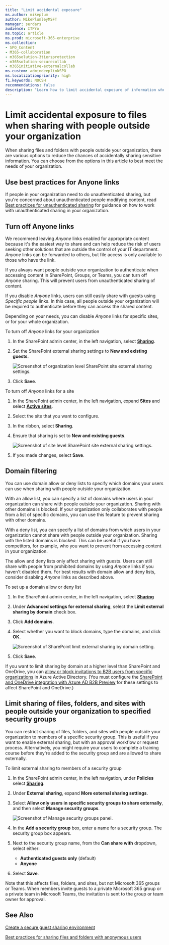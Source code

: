 ```yaml
---
title: "Limit accidental exposure"
ms.author: mikeplum
author: MikePlumleyMSFT
manager: serdars
audience: ITPro
ms.topic: article
ms.prod: microsoft-365-enterprise
ms.collection: 
- SPO_Content
- M365-collaboration
- m365solution-3tiersprotection
- m365solution-securecollab
- m365initiative-externalcollab
ms.custom: admindeeplinkSPO
ms.localizationpriority: high
f1.keywords: NOCSH
recommendations: false
description: "Learn how to limit accidental exposure of information when sharing files with people outside your organization."
---
```


# Limit accidental exposure to files when sharing with people outside your organization

When sharing files and folders with people outside your organization, there are various options to reduce the chances of accidentally sharing sensitive information. You can choose from the options in this article to best meet the needs of your organization.

## Use best practices for Anyone links

If people in your organization need to do unauthenticated sharing, but you're concerned about unauthenticated people modifying content, read [Best practices for unauthenticated sharing](best-practices-anonymous-sharing.md) for guidance on how to work with unauthenticated sharing in your organization.

## Turn off Anyone links

We recommend leaving *Anyone* links enabled for appropriate content because it's the easiest way to share and can help reduce the risk of users seeking other solutions that are outside the control of your IT department. *Anyone* links can be forwarded to others, but file access is only available to those who have the link.

If you always want people outside your organization to authenticate when accessing content in SharePoint, Groups, or Teams, you can turn off *Anyone* sharing. This will prevent users from unauthenticated sharing of content.

If you disable *Anyone* links, users can still easily share with guests using *Specific people* links. In this case, all people outside your organization will be required to authenticate before they can access the shared content.

Depending on your needs, you can disable *Anyone* links for specific sites, or for your whole organization.

To turn off *Anyone* links for your organization

1. In the SharePoint admin center, in the left navigation, select <a href="https://go.microsoft.com/fwlink/?linkid=2185222" target="_blank">**Sharing**</a>.
2. Set the SharePoint external sharing settings to **New and existing guests**.

   ![Screenshot of organization level SharePoint site external sharing settings.](../media/sharepoint-organization-external-sharing-controls-new-users.png)

3. Click **Save**.

To turn off *Anyone* links for a site

1. In the SharePoint admin center, in the left navigation, expand **Sites** and select <a href="https://go.microsoft.com/fwlink/?linkid=2185220" target="_blank">**Active sites**</a>.
2. Select the site that you want to configure.
3. In the ribbon, select **Sharing**.
4. Ensure that sharing is set to **New and existing guests**.

   ![Screenshot of site level SharePoint site external sharing settings.](../media/sharepoint-site-external-sharing-settings.png)

5. If you made changes, select **Save**.

## Domain filtering

You can use domain allow or deny lists to specify which domains your users can use when sharing with people outside your organization.

With an allow list, you can specify a list of domains where users in your organization can share with people outside your organization. Sharing with other domains is blocked. If your organization only collaborates with people from a list of specific domains, you can use this feature to prevent sharing with other domains.

With a deny list, you can specify a list of domains from which users in your organization cannot share with people outside your organization. Sharing with the listed domains is blocked. This can be useful if you have competitors, for example, who you want to prevent from accessing content in your organization.

The allow and deny lists only affect sharing with guests. Users can still share with people from prohibited domains by using *Anyone* links if you haven't disabled them. For best results with domain allow and deny lists, consider disabling *Anyone* links as described above.

To set up a domain allow or deny list

1. In the SharePoint admin center, in the left navigation, select <a href="https://go.microsoft.com/fwlink/?linkid=2185222" target="_blank">**Sharing**</a>
2. Under **Advanced settings for external sharing**, select the **Limit external sharing by domain** check box.
3. Click **Add domains**.
4. Select whether you want to block domains, type the domains, and click **OK**.

   ![Screenshot of SharePoint limit external sharing by domain setting.](../media/sharepoint-sharing-block-domain.png)

5. Click **Save**.

If you want to limit sharing by domain at a higher level than SharePoint and OneDrive, you can [allow or block invitations to B2B users from specific organizations](/azure/active-directory/b2b/allow-deny-list) in Azure Active Directory. (You must configure the [SharePoint and OneDrive integration with Azure AD B2B Preview](/sharepoint/sharepoint-azureb2b-integration-preview) for these settings to affect SharePoint and OneDrive.)

## Limit sharing of files, folders, and sites with people outside your organization to specified security groups

You can restrict sharing of files, folders, and sites with people outside your organization to members of a specific security group. This is useful if you want to enable external sharing, but with an approval workflow or request process. Alternatively, you might require your users to complete a training course before they're added to the security group and are allowed to share externally.

To limit external sharing to members of a security group

1. In the SharePoint admin center, in the left navigation, under **Policies** select <a href="https://go.microsoft.com/fwlink/?linkid=2185222" target="_blank">**Sharing**</a>.
2. Under **External sharing**, expand **More external sharing settings**.

3. Select **Allow only users in specific security groups to share externally**, and then select **Manage security groups**.

    ![Screenshot of Manage security groups panel.](/sharepoint/sharepointonline/media/manage-security-groups.png)

4. In the **Add a security group** box, enter a name for a security group. The security group box appears.

5. Next to the security group name, from the **Can share with** dropdown, select either:

    - **Authenticated guests only** (default)
    - **Anyone**

6. Select **Save**.

Note that this affects files, folders, and sites, but not Microsoft 365 groups or Teams. When members invite guests to a private Microsoft 365 group or a private team in Microsoft Teams, the invitation is sent to the group or team owner for approval.

## See Also

[Create a secure guest sharing environment](create-secure-guest-sharing-environment.md)

[Best practices for sharing files and folders with anonymous users](best-practices-anonymous-sharing.md)
